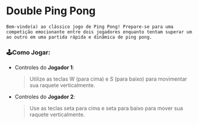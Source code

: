 # Double Ping Pong

```Bem-vindo(a) ao clássico jogo de Ping Pong! Prepare-se para uma competição emocionante entre dois jogadores enquanto tentam superar um ao outro em uma partida rápida e dinâmica de ping pong.```

### 🕹Como Jogar:
 - Controles do **Jogador 1**:
    > Utilize as teclas W (para cima) e S (para baixo) para movimentar sua raquete verticalmente.

 - Controles do **Jogador 2**:
    > Use as teclas seta para cima e seta para baixo para mover sua raquete verticalmente.
